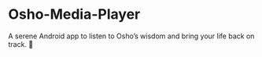 # Osho-Media-Player
A serene Android app to listen to Osho’s wisdom and bring your life back on track. 🌿
